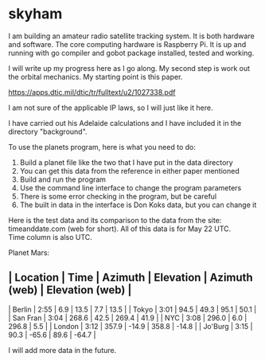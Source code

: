 # skyham

I am building an amateur radio satellite tracking system.  It is both hardware
and software.  The core computing hardware is Raspberry Pi.  It is up and
running with go compiler and gobot package installed, tested and working.

I will write up my progress here as I go along.  My second step is work out
the orbital mechanics.  My starting point is this paper.

https://apps.dtic.mil/dtic/tr/fulltext/u2/1027338.pdf

I am not sure of the applicable IP laws, so I will just like it here.

I have carried out his Adelaide calculations and I have included it in the
directory "background".

To use the planets program, here is what you need to do:
1. Build a planet file like the two that I have put in the data directory
2. You can get this data from the reference in either paper mentioned
3. Build and run the program
4. Use the command line interface to change the program parameters
5. There is some error checking in the program, but be careful
6. The built in data in the interface is Don Koks data, but you can change it

Here is the test data and its comparison to the data from the site:
timeanddate.com (web for short).  All of this data is for May 22 UTC.  
Time column is also UTC.

Planet Mars:

| Location | Time | Azimuth | Elevation | Azimuth (web) | Elevation (web) |
---------------------------------------------------------------------------
| Berlin   | 2:55 |   6.9   |    13.5    |      7.7     |   13.5          |
| Tokyo    | 3:01 |  94.5   |    49.3    |     95.1     |   50.1          |
| San Fran | 3:04 | 268.6   |    42.5    |    269.4     |   41.9          |
| NYC      | 3:08 | 296.0   |     6.0    |    296.8     |    5.5          |
| London   | 3:12 | 357.9   |   -14.9    |    358.8     |  -14.8          |
| Jo'Burg  | 3:15 |  90.3   |   -65.6    |     89.6     |  -64.7          |

I will add more data in the future.
